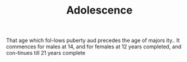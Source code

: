 ---
title: Adolescence
letter: A
permalink: "/definitions/adolescence.html"
body: That age which fol-lows puberty aud precedes the age of majors ity.. It commences
  for males at 14, and for females at 12 years completed, and con-tinues till 21 years
  complete
published_at: '2018-07-07'
source: Black's Law Dictionary
layout: post
---